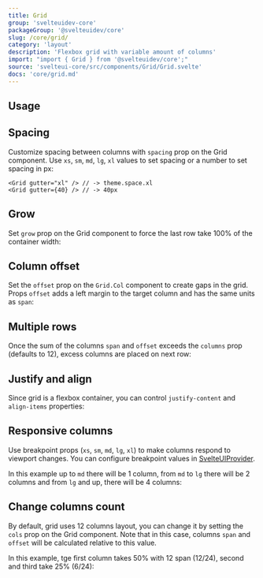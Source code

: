```yaml
---
title: Grid
group: 'svelteuidev-core'
packageGroup: '@svelteuidev/core'
slug: /core/grid/
category: 'layout'
description: 'Flexbox grid with variable amount of columns'
import: "import { Grid } from '@svelteuidev/core';"
source: 'svelteui-core/src/components/Grid/Grid.svelte'
docs: 'core/grid.md'
---
```


<script>
    import { Demo, GridDemos } from '@svelteuidev/demos';
    import { Heading } from 'components';
</script>

<Heading />

## Usage

<Demo demo={GridDemos.usage} />

## Spacing

Customize spacing between columns with `spacing` prop on the Grid component. Use `xs`, `sm`, `md`, `lg`, `xl` values to set spacing or a number to set spacing in px:

```svelte
<Grid gutter="xl" /> // -> theme.space.xl
<Grid gutter={40} /> // -> 40px
```

## Grow

Set `grow` prop on the Grid component to force the last row take 100% of the container width:

<Demo demo={GridDemos.grow} />

## Column offset

Set the `offset` prop on the `Grid.Col` component to create gaps in the grid. Props `offset` adds a left margin to the target column and has the same units as `span`:

<Demo demo={GridDemos.offset} />

## Multiple rows

Once the sum of the columns `span` and `offset` exceeds the `columns` prop (defaults to 12), excess columns are placed on next row:

<Demo demo={GridDemos.rows} />

## Justify and align

Since grid is a flexbox container, you can control `justify-content` and `align-items` properties:

<Demo demo={GridDemos.justify} />

## Responsive columns

Use breakpoint props (`xs`, `sm`, `md`, `lg`, `xl`) to make columns respond to viewport changes. You can configure breakpoint values in [SvelteUIProvider](theming/svelteui-provider).

In this example up to `md` there will be 1 column, from `md` to `lg` there will be 2 columns and from `lg` and up, there will be 4 columns:

<Demo demo={GridDemos.responsive} />

## Change columns count

By default, grid uses 12 columns layout, you can change it by setting the `cols` prop on the Grid component. Note that in this case, columns `span` and `offset` will be calculated relative to this value.

In this example, tge first column takes 50% with 12 span (12/24), second and third take 25% (6/24):

<Demo demo={GridDemos.columns} />
